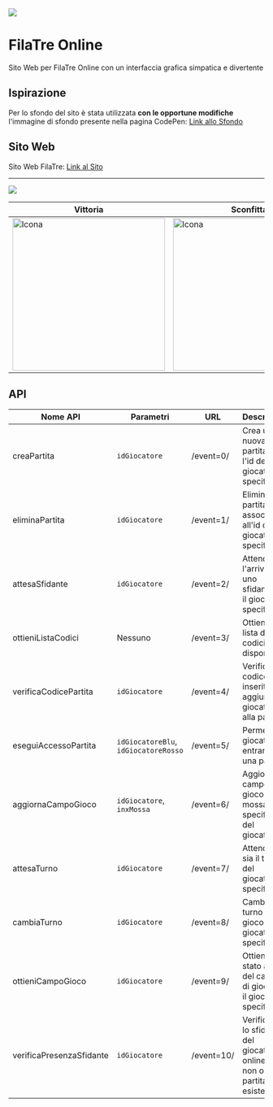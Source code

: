 <img src="https://github.com/vittorioPiotti/FilaTreOnline/blob/main/FilaTreOnline/imgs/header5.png" />



# FilaTre Online

Sito Web per FilaTre Online con un interfaccia grafica simpatica e divertente 


## Ispirazione

Per lo sfondo del sito è stata utilizzata  **con le opportune modifiche** l'immagine di sfondo presente nella pagina CodePen: [Link allo Sfondo](https://codepen.io/ksenia-k/pen/jXbWaJ)


## Sito Web

Sito Web FilaTre: [Link al Sito](https://vittoriopiotti.altervista.org/FilaTre/Online/index.php)


---

<img src="https://github.com/vittorioPiotti/FilaTreOnline/blob/main/FilaTreOnline/imgs/home.png" />


| Vittoria | Sconfitta| Pareggio| 
| ------------ | ------------ |  ------------ | 
| <img src="https://github.com/vittorioPiotti/FilaTreOnline/blob/main/FilaTreOnline/imgs/vittoria.png" alt="Icona" width="300"/>  | <img src="https://github.com/vittorioPiotti/FilaTreOnline/blob/main/FilaTreOnline/imgs/sconfitta.png" alt="Icona" width="300"/> | <img src="https://github.com/vittorioPiotti/FilaTreOnline/blob/main/FilaTreOnline/imgs/pareggio.png" alt="Icona" width="300"/>  |


## API

| Nome API                    | Parametri                       | URL                   | Descrizione                                                              |
|-----------------------------|----------------------------------|-----------------------|--------------------------------------------------------------------------|
| creaPartita                 | `idGiocatore`                   | /event=0/             | Crea una nuova partita con l'id del giocatore specificato                |
| eliminaPartita              | `idGiocatore`                   | /event=1/             | Elimina la partita associata all'id del giocatore specificato            |
| attesaSfidante              | `idGiocatore`                   | /event=2/             | Attende l'arrivo di uno sfidante per il giocatore specificato            |
| ottieniListaCodici          | Nessuno                         | /event=3/             | Ottiene la lista dei codici disponibili                                  |
| verificaCodicePartita       | `idGiocatore`                   | /event=4/             | Verifica il codice inserito e aggiunge il giocatore alla partita         |
| eseguiAccessoPartita        | `idGiocatoreBlu`, `idGiocatoreRosso` | /event=5/          | Permette ai giocatori di entrare in una partita                           |
| aggiornaCampoGioco          | `idGiocatore`, `inxMossa`       | /event=6/             | Aggiorna il campo di gioco con la mossa specificata del giocatore        |
| attesaTurno                 | `idGiocatore`                   | /event=7/             | Attende che sia il turno del giocatore specificato                       |
| cambiaTurno                 | `idGiocatore`                   | /event=8/             | Cambia il turno del gioco per il giocatore specificato                   |
| ottieniCampoGioco           | `idGiocatore`                   | /event=9/             | Ottiene lo stato attuale del campo di gioco per il giocatore specificato |
| verificaPresenzaSfidante    | `idGiocatore`                   | /event=10/            | Verifica se lo sfidante del giocatore è online (se non online, partita non esiste più) |


